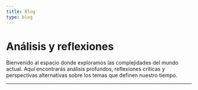 ```yaml
---
title: Blog
type: blog
---
```


# Análisis y reflexiones

Bienvenido al espacio donde exploramos las complejidades del mundo actual. Aquí encontrarás análisis profundos, reflexiones críticas y perspectivas alternativas sobre los temas que definen nuestro tiempo.

---
